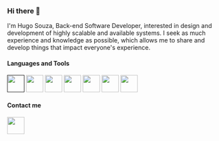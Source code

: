 ### Hi there 👋

I'm Hugo Souza, Back-end Software Developer, interested in design and development of highly scalable and available systems. I seek as much experience and knowledge as possible, which allows me to share and develop things that impact everyone's experience.

#### Languages and Tools

[<img src="https://cdn.jsdelivr.net/gh/devicons/devicon/icons/nodejs/nodejs-original.svg" width="40" height="40" />]()
<img src="https://cdn.jsdelivr.net/gh/devicons/devicon/icons/go/go-original.svg" width="40" height="40" />
<img src="https://cdn.jsdelivr.net/gh/devicons/devicon/icons/git/git-original.svg" width="40" height="40" />
<img src="https://cdn.jsdelivr.net/gh/devicons/devicon/icons/postgresql/postgresql-original.svg" width="40" height="40" />
<img src="https://cdn.jsdelivr.net/gh/devicons/devicon/icons/mongodb/mongodb-original.svg" width="40" height="40" />
<img src="https://cdn.jsdelivr.net/gh/devicons/devicon/icons/docker/docker-original.svg" width="40" height="40" />
<img src="https://cdn.jsdelivr.net/gh/devicons/devicon/icons/apachekafka/apachekafka-original.svg" width="40" height="40" />

#### Contact me

[<img src="https://cdn.jsdelivr.net/gh/devicons/devicon/icons/linkedin/linkedin-original.svg" width="40" height="40" />](https://www.linkedin.com/in/hugosrc)
